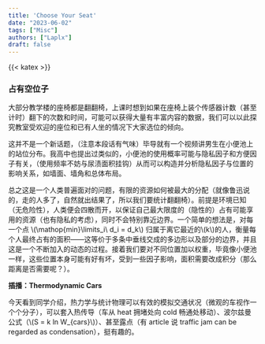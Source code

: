 ```yaml
---
title: 'Choose Your Seat'
date: "2023-06-02"
tags: ["Misc"]
authors: ["Laplx"]
draft: false
---
```

{{< katex >}}
### 占有空位子

大部分教学楼的座椅都是翻翻椅，上课时想到如果在座椅上装个传感器计数（甚至计时）翻下的次数和时间，可能可以获得大量有丰富内容的数据，我们可以以此探究教室受欢迎的座位和已有人坐的情况下大家选位的倾向。

这并不是一个新话题，（注意本段话有气味）毕导就有一个视频讲男生在小便池上的站位分布。我高中也提出过类似的，小便池的使用概率可能与隐私因子和方便因子有关，（使用频率不妨与尿渍面积挂钩）从而可以构造并分析隐私因子与位置的影响关系，如墙面、墙角和总体布局。

总之这是一个人类普遍面对的问题，有限的资源如何被最大的分配（就像鲁迅说的，走的人多了，自然就出结果了，所以我们要统计翻翻椅）。前提是环境已知（无危险性），人类便会四散而开，以保证自己最大限度的（隐性的）占有可能享用的资源（也有隐私的考虑），同时不会特别靠近边界。一个简单的想法是，对每一个点 \\(\mathop{min}\limits_i\ d_i = d_k\\) 归属于离它最近的\\(k\\)的人，衡量每个人最终占有的面积——这等价于多条中垂线交成的多边形以及部分的边界，并且这是一个不断加入的动态的过程。接着我们要对不同位置加以权重，毕竟像小便池一样，这些位置本身可能有好有坏，受到一些因子影响，面积需要改成积分（那么距离是否需要呢？）。

**插播：Thermodynamic Cars**

今天看到同学介绍，热力学与统计物理可以有效的模拟交通状况（微观的车视作一个个分子），可以套入热传导（车从 heat 拥堵处向 cold 畅通处移动）、波尔兹曼公式（\\(S = k ln W_{cars}\\)）、甚至露点（有 article 说 traffic jam can be regarded as condensation），挺有趣的。
